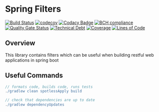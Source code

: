 # Spring Filters

[![Build Status](https://travis-ci.org/michaelruocco/spring-filters.svg?branch=master)](https://travis-ci.org/michaelruocco/spring-filters)
[![codecov](https://codecov.io/gh/michaelruocco/spring-filters/branch/master/graph/badge.svg?token=oqKun1zNII)](undefined)
[![Codacy Badge](https://app.codacy.com/project/badge/Grade/84c95c60c3ff49fd8bba6c63a68efcd8)](https://www.codacy.com/gh/michaelruocco/spring-filters/dashboard?utm_source=github.com&amp;utm_medium=referral&amp;utm_content=michaelruocco/spring-filters&amp;utm_campaign=Badge_Grade)
[![BCH compliance](https://bettercodehub.com/edge/badge/michaelruocco/spring-filters?branch=master)](https://bettercodehub.com/)
[![Quality Gate Status](https://sonarcloud.io/api/project_badges/measure?project=michaelruocco_spring-filters&metric=alert_status)](https://sonarcloud.io/dashboard?id=michaelruocco_spring-filters)
[![Technical Debt](https://sonarcloud.io/api/project_badges/measure?project=michaelruocco_spring-filters&metric=sqale_index)](https://sonarcloud.io/dashboard?id=michaelruocco_spring-filters)
[![Coverage](https://sonarcloud.io/api/project_badges/measure?project=michaelruocco_spring-filters&metric=coverage)](https://sonarcloud.io/dashboard?id=michaelruocco_spring-filters)
[![Lines of Code](https://sonarcloud.io/api/project_badges/measure?project=michaelruocco_spring-filters&metric=ncloc)](https://sonarcloud.io/dashboard?id=michaelruocco_spring-filters)

## Overview

This library contains filters which can be useful when building restful web applications in spring boot

## Useful Commands

```gradle
// formats code, builds code, runs tests
./gradlew clean spotlessApply build
```

```gradle
// check that dependencies are up to date
./gradlew dependencyUpdates
```